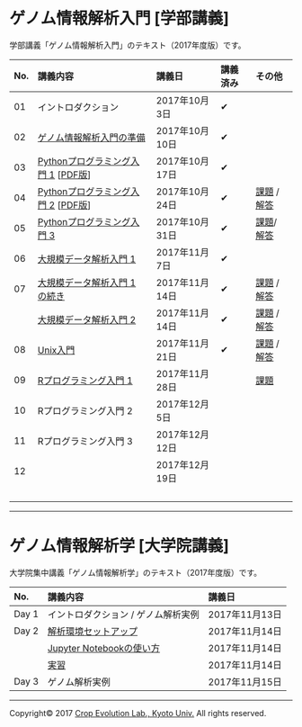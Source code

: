 <a name="section0">ゲノム情報解析入門 [学部講義]</a>
====

学部講義「ゲノム情報解析入門」のテキスト（2017年度版）です。

| No. | 講義内容 | 講義日 | 講義済み | その他 |
|:---|:---|:---|:---|:---|
| 01 | イントロダクション | 2017年10月3日 | ✔︎ ||
| 02 | [ゲノム情報解析入門の準備](./textbook/02_Preparation.md) | 2017年10月10日 | ✔︎ ||
| 03 | [Pythonプログラミング入門 1](./textbook/03_Python_Introduction.md)  [[PDF版](./textbook/03_Python_Introduction.pdf)] | 2017年10月17日 | ✔︎ ||
| 04 | [Pythonプログラミング入門 2](./textbook/03_Python_Introduction.md#section6) [[PDF版](./textbook/03_Python_Introduction.pdf)] | 2017年10月24日 | ✔︎ |[課題](./textbook/03_Problem.md) / [解答](./textbook/03_Python_ANS.md#section2)|
| 05 | [Pythonプログラミング入門 3](./textbook/03_Python_ANS.md#section1) | 2017年10月31日 | ✔︎ |[課題](./textbook/03_Python_ANS.md#section3)/ [解答](./textbook/03_Python_ANS2.md)|
| 06 | [大規模データ解析入門 1](./textbook/06_LargeData_Analysis1.md) | 2017年11月7日 | ✔︎ ||
| 07 | [大規模データ解析入門 1 の続き](./textbook/06_LargeData_Analysis1.md#section7) | 2017年11月14日 | ✔︎ |[課題](./textbook/06_Problem.md) / [解答](./textbook/06_Problem_ANS.md)|
|| [大規模データ解析入門 2](./textbook/07_LargeData_Analysis2.md) | 2017年11月14日 | ✔︎ |[課題](./textbook/07_Problem.md) / [解答](./textbook/07_Problem_ANS.md)|
| 08 | [Unix入門](./textbook/08_Unix_Introduction.md) | 2017年11月21日 | ✔︎ |[課題](./textbook/08_Problem.md) / [解答](./textbook/08_Problem_ANS.md)|
| 09 | [Rプログラミング入門 1](./textbook/09_R_1.md) | 2017年11月28日 ||[課題](./textbook/09_Problem.md)|
| 10 | Rプログラミング入門 2 | 2017年12月5日 |||
| 11 | Rプログラミング入門 3 | 2017年12月12日 |||
| 12 || 2017年12月19日 ||　|
| | | | |　|

---

<a name="section1">ゲノム情報解析学 [大学院講義]</a>
====

大学院集中講義「ゲノム情報解析学」のテキスト（2017年度版）です。

| No. | 講義内容 | 講義日 |
|:---|:---|:---|
| Day 1 | イントロダクション / ゲノム解析実例 | 2017年11月13日 |
| Day 2 | [解析環境セットアップ](./textbook/M02_Install.md) | 2017年11月14日 |
|| [Jupyter Notebookの使い方](./textbook/M02_JupyterNotebook.md) | 2017年11月14日 |
|| [実習](./textbook/M02_Data.md) | 2017年11月14日 |
| Day 3 | ゲノム解析実例 | 2017年11月15日 |

---
Copyright&copy; 2017 [Crop Evolution Lab., Kyoto Univ.](http://www.crop-evolution.kais.kyoto-u.ac.jp/) All rights reserved.
